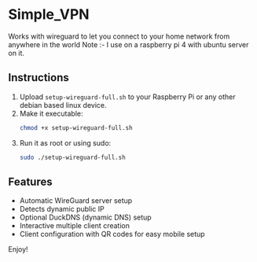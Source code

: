 # Simple_VPN
Works with wireguard to let you connect to your home network from anywhere in the world
Note :- I use on a raspberry pi 4 with ubuntu server on it.
## Instructions

1. Upload `setup-wireguard-full.sh` to your Raspberry Pi or any other debian based linux device.
2. Make it executable:
   ```bash
   chmod +x setup-wireguard-full.sh
   ```
3. Run it as root or using sudo:
   ```bash
   sudo ./setup-wireguard-full.sh
   ```

## Features

- Automatic WireGuard server setup
- Detects dynamic public IP
- Optional DuckDNS (dynamic DNS) setup
- Interactive multiple client creation
- Client configuration with QR codes for easy mobile setup

Enjoy!
